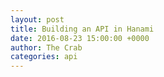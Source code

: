 ```yaml
---
layout: post
title: Building an API in Hanami
date: 2016-08-23 15:00:00 +0000
author: The Crab
categories: api
---
```

